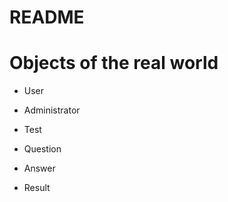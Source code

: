 # README
# Objects of the real world

* User

* Administrator

* Test

* Question

* Answer

* Result
